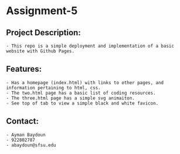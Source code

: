 # Assignment-5

## Project Description:
    - This repo is a simple deployment and implementation of a basic website with Github Pages.

## Features:
    - Has a homepage (index.html) with links to other pages, and information pertaining to html, css.
    - The two.html page has a basic list of coding resources.
    - The three.html page has a simple svg animaiton. 
    - See top of tab to view a simple black and white favicon.

## Contact:
    - Ayman Baydoun
    - 922802787
    - abaydoun@sfsu.edu
